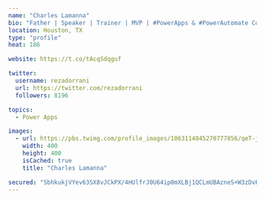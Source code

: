 ```yaml
---
name: "Charles Lamanna"
bio: "Father | Speaker | Trainer | MVP | #PowerApps & #PowerAutomate Community Super User | YouTuber Right-pointing triangle http://youtube.com/c/rezadorrani | Learn - Share - Clockwise rightwards and leftwards open circle arrows"
location: Houston, TX
type: "profile"
heat: 186

website: https://t.co/tAcqSdqguf

twitter:
  username: rezadorrani
  url: https://twitter.com/rezadorrani
  followers: 8196

topics:
  - Power Apps

images:
  - url: https://pbs.twimg.com/profile_images/1063114045270777856/qeT-jpWr_400x400.jpg
    width: 400
    height: 400
    isCached: true
    title: "Charles Lamanna"

secured: "SbhkukjVYev63SX8vJCkPX/4HUlfrJ0U64ip0mXLBj1QCLmUBAzneS+W3zDvPWyZB25VsWrzE/Q6GbOXBeH2vmpondNLjM1sWLosw7Zyyn5186ZumIHSJzBwWiLMECsU6wVyWht45R+Ve4xlJGpJ90BuPQIx0tlldZlGHJItzRJkeUF+DJYpED5/dPa0MOk0zTCQRlTzjvN3W/lOlVYEbqZ41RrF8jb/79tHVw+0TLab3ijrCtXcbbBGU/kQR8jby78Zm97nzYqIv9t8Q1eHPbPcT4j85oSRqo94tlTEY/HS6SDhqcbaQabD5/uLM7zMSNthXa7XwdVZP9BaY8suZhTDo6E+QptyxhFZglG3602jjpC8sDAgtH/p8Yo3LsV5T3ltxNB6CNDkzxdufTDWd7j6s3nVg58XUW5PdaKL5ew=;imTk77Eak2ULxlBDf2Lo6A=="
---
```



